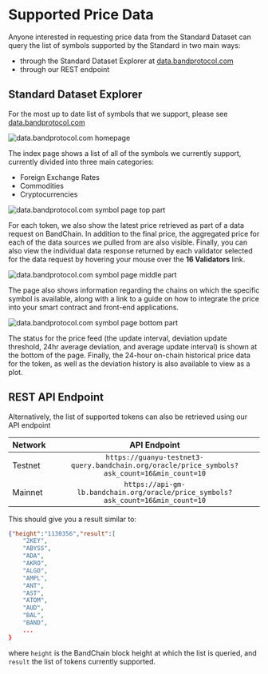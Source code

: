 <!--
order: 3
-->

# Supported Price Data

Anyone interested in requesting price data from the Standard Dataset can query the list of symbols supported by the Standard in two main ways:

- through the Standard Dataset Explorer at [data.bandprotocol.com](https://data.bandprotocol.com)
- through our REST endpoint

## Standard Dataset Explorer

For the most up to date list of symbols that we support, please see [data.bandprotocol.com](https://data.bandprotocol.com)

![data.bandprotocol.com homepage](https://i.imgur.com/xjKNh20.png)

The index page shows a list of all of the symbols we currently support, currently divided into three main categories:

- Foreign Exchange Rates
- Commodities
- Cryptocurrencies

![data.bandprotocol.com symbol page top part](https://i.imgur.com/itfr62b.png)

For each token, we also show the latest price retrieved as part of a data request on BandChain. In addition to the final price, the aggregated price for each of the data sources we pulled from are also visible. Finally, you can also view the individual data response returned by each validator selected for the data request by hovering your mouse over the **16 Validators** link.

![data.bandprotocol.com symbol page middle part](https://i.imgur.com/wZOw9qi.png)

The page also shows information regarding the chains on which the specific symbol is available, along with a link to a guide on how to integrate the price into your smart contract and front-end applications.

![data.bandprotocol.com symbol page bottom part](https://i.imgur.com/YmCLHf4.png)

The status for the price feed (the update interval, deviation update threshold, 24hr average deviation, and average update interval) is shown at the bottom of the page. Finally, the 24-hour on-chain historical price data for the token, as well as the deviation history is also available to view as a plot.

## REST API Endpoint

Alternatively, the list of supported tokens can also be retrieved using our API endpoint

| Network |                                         API Endpoint                                         |
| ------- | :------------------------------------------------------------------------------------------: |
| Testnet | `https://guanyu-testnet3-query.bandchain.org/oracle/price_symbols?ask_count=16&min_count=10` |
| Mainnet |       `https://api-gm-lb.bandchain.org/oracle/price_symbols?ask_count=16&min_count=10`       |


This should give you a result similar to:

```json
{"height":"1130356","result":[
    "2KEY",
    "ABYSS",
    "ADA",
    "AKRO",
    "ALGO",
    "AMPL",
    "ANT",
    "AST",
    "ATOM",
    "AUD",
    "BAL",
    "BAND",
    ...
}
```

where `height` is the BandChain block height at which the list is queried, and `result` the list of tokens currently supported.

